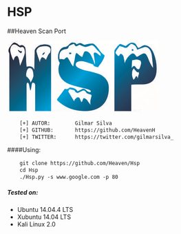 # HSP
##Heaven Scan Port

![logo](logo.png)

```
    [+] AUTOR:        Gilmar Silva
    [+] GITHUB:       https://github.com/HeavenH
    [+] TWITTER:      https://twitter.com/gilmarsilva_
```

####Using:
```
    git clone https://github.com/Heaven/Hsp
    cd Hsp
    ./Hsp.py -s www.google.com -p 80
```

##### Tested on:

* Ubuntu 14.04.4 LTS
* Xubuntu 14.04 LTS
* Kali Linux 2.0

